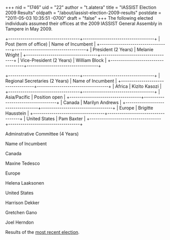 +++
nid = "1746"
uid = "22"
author = "t.alatera"
title = "IASSIST Election 2009 Results"
oldpath = "/about/iassist-election-2009-results"
postdate = "2011-05-03 10:35:51 -0700"
draft = "false"
+++
The following elected individuals assumed their offices at the 2009
IASSIST General Assembly in Tampere in May 2009.

+-----------------------------------+-----------------------------------+
| Post (term of office)             | Name of Incumbent                 |
+-----------------------------------+-----------------------------------+
| President (2 Years)               | Melanie Wright                    |
+-----------------------------------+-----------------------------------+
| Vice-President (2 Years)          | William Block                     |
+-----------------------------------+-----------------------------------+

+-----------------------------------+-----------------------------------+
| Regional Secretaries (2 Years)    | Name of Incumbent                 |
+-----------------------------------+-----------------------------------+
| Africa                            | Kizito Kasozi                     |
+-----------------------------------+-----------------------------------+
| Asia/Pacific                      | Position open                     |
+-----------------------------------+-----------------------------------+
| Canada                            | Marilyn Andrews                   |
+-----------------------------------+-----------------------------------+
| Europe                            | Brigitte Hausstein                |
+-----------------------------------+-----------------------------------+
| United States                     | Pam Baxter                        |
+-----------------------------------+-----------------------------------+

Adminstrative Committee (4 Years)

Name of Incumbent

Canada

Maxine Tedesco

Europe

Helena Laaksonen

United States

Harrison Dekker

Gretchen Gano

Joel Herndon

Results of the [most recent
election](http://www.iassistdata.org/about/membership/elections/index.html).
